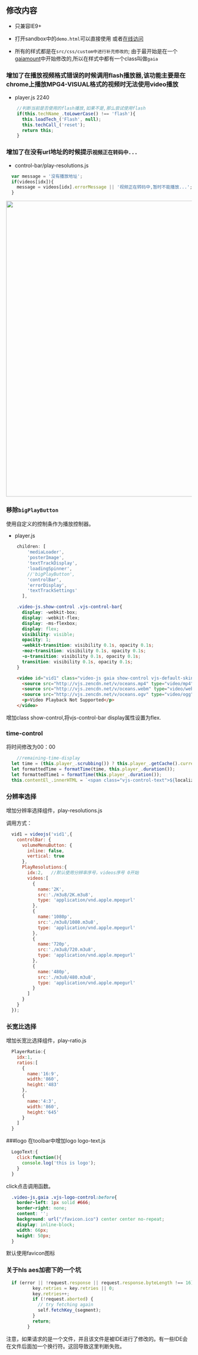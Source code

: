 
## 修改内容

- 只兼容IE9+

- 打开sandbox中的`demo.html`可以直接使用
或者[在线访问](http://towersxu.esy.es/sandbox/demo.html)

- 所有的样式都是在`src/css/custom中进行补充修改的`;
由于最开始是在一个[gaiamount](http://www.gaiamount.com/)中开始修改的,所以在样式中都有一个class叫做`gaia`

### 增加了在播放视频格式错误的时候调用flash播放器,该功能主要是在chrome上播放MPG4-VISUAL格式的视频时无法使用video播放
- player.js 2240
```javascript
    //判断当前是否使用的flash播放,如果不是,那么尝试使用flash
    if(this.techName_.toLowerCase() !== 'flash'){
      this.loadTech_('Flash', null);
      this.techCall_('reset');
      return this;
    }

```

### 增加了在没有url地址的时候提示`视频正在转码中...`
- control-bar/play-resolutions.js
```javascript
  var message = '没有播放地址';
  if(videos[idx]){
    message = videos[idx].errorMessage || '视频正在转码中,暂时不能播放...';
  }
```

<p align="center"><img width="800" src="http://4.tophp.sinaapp.com/demo.png"></p>

### 移除`bigPlayButton`
使用自定义的控制条作为播放控制器。
- player.js
```javascript
    children: [
        'mediaLoader',
        'posterImage',
        'textTrackDisplay',
        'loadingSpinner',
        //'bigPlayButton',
        'controlBar',
        'errorDisplay',
        'textTrackSettings'
      ],
```

```scss
    .video-js.show-control .vjs-control-bar{
      display: -webkit-box;
      display: -webkit-flex;
      display: -ms-flexbox;
      display: flex;
      visibility: visible;
      opacity: 1;
      -webkit-transition: visibility 0.1s, opacity 0.1s;
      -moz-transition: visibility 0.1s, opacity 0.1s;
      -o-transition: visibility 0.1s, opacity 0.1s;
      transition: visibility 0.1s, opacity 0.1s;
    }
```

```html
    <video id="vid1" class="video-js gaia show-control vjs-default-skin " controls preload="auto" width="860" height="482" poster="img/B3.jpg">
      <source src="http://vjs.zencdn.net/v/oceans.mp4" type="video/mp4">
      <source src="http://vjs.zencdn.net/v/oceans.webm" type="video/webm">
      <source src="http://vjs.zencdn.net/v/oceans.ogv" type="video/ogg">
      <p>Video Playback Not Supported</p>
    </video>
```
增加class show-control,将vjs-control-bar display属性设置为flex.

### time-control
将时间修改为00：00
```javascript
    //remaining-time-display
  let time = (this.player_.scrubbing()) ? this.player_.getCache().currentTime : this.player_.currentTime();
  let formattedTime = formatTime(time, this.player_.duration());
  let formattedTime1 = formatTime(this.player_.duration());
  this.contentEl_.innerHTML = `<span class="vjs-control-text">${localizedText}</span>${formattedTime} | ${formattedTime1}`;
```

### 分辨率选择
增加分辨率选择组件，play-resolutions.js

调用方式：
```javascript
  vid1 = videojs('vid1',{
    controlBar: {
      volumeMenuButton: {
        inline: false,
        vertical: true
      },
      PlayResolutions:{
        idx:2,   //默认使用分辨率序号，videos序号 0开始
        videos:[
          {
            name:'2K',
            src:'./m3u8/2K.m3u8',
            type: 'application/vnd.apple.mpegurl'
          },
          {
            name:'1080p',
            src:'./m3u8/1080.m3u8',
            type: 'application/vnd.apple.mpegurl'
          },
          {
            name:'720p',
            src:'./m3u8/720.m3u8',
            type: 'application/vnd.apple.mpegurl'
          },
          {
            name:'480p',
            src:'./m3u8/480.m3u8',
            type: 'application/vnd.apple.mpegurl'
          }
        ]
      }
    }
  });
```

### 长宽比选择
增加长宽比选择组件，play-ratio.js
```javascript
  PlayerRatio:{
    idx:1,
    ratios:[
      {
        name:'16:9',
        width:'860',
        height:'483'
      },
      {
        name:'4:3',
        width:'860',
        height:'645'
      }
    ]
  }
```

###logo
在toolbar中增加logo logo-text.js
```javascript
  LogoText:{
    click:function(){
      console.log('this is logo');
    }
  }
```
click点击调用函数。
```scss
  .video-js.gaia .vjs-logo-control:before{
    border-left: 1px solid #666;
    border-right: none;
    content: '';
    background: url("/favicon.ico") center center no-repeat;
    display: inline-block;
    width: 66px;
    height: 50px;
  }
```
默认使用favicon图标


### 关于hls aes加密下的一个坑
```javascript
  if (error || !request.response || request.response.byteLength !== 16) {
          key.retries = key.retries || 0;
          key.retries++;
          if (!request.aborted) {
            // try fetching again
            self.fetchKey_(segment);
          }
          return;
        }
```
注意，如果请求的是一个文件，并且该文件是被IDE进行了修改的。有一些IDE会在文件后面加一个换行符。这回导致这里判断失败。
